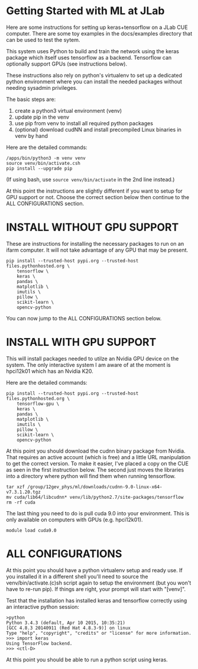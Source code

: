 # Getting Started with ML at JLab

Here are some instructions for setting up keras+tensorflow on
a JLab CUE computer. There are some toy examples in the docs/examples
directory that can be used to test the sytem.

This system uses Python to build and train the network using the
keras package which itself uses tensorflow as a backend. Tensorflow
can optionally support GPUs (see instructions below).

These instructions also rely on python's virtualenv
to set up a dedicated python environment where you can install the
needed packages without needing sysadmin privileges.


The basic steps are:
1. create a python3 virtual environment (venv)
2. update pip in the venv
3. use pip from venv to install all required python packages
4. (optional) download cudNN and install precompiled Linux binaries
   in venv by hand


Here are the detailed commands:

```
/apps/bin/python3 -m venv venv
source venv/bin/activate.csh
pip install --upgrade pip
```
(If using bash, use `source venv/bin/activate` in the 2nd line instead.)

At this point the instructions are slightly different if you want
to setup for GPU support or not. Choose the correct section below
then continue to the ALL CONFIGURATIONS section.


INSTALL WITHOUT GPU SUPPORT
==============================
These are instructions for installing the necessary packages to 
run on an ifarm computer. It will not take advantage of any GPU
that may be present.

```
pip install --trusted-host pypi.org --trusted-host files.pythonhosted.org \
	tensorflow \
	keras \
	pandas \
	matplotlib \
	imutils \
	pillow \
	scikit-learn \
	opencv-python
```

You can now jump to the ALL CONFIGURATIONS section below.



INSTALL WITH GPU SUPPORT
==============================
This will install packages needed to utilze an Nvidia GPU device
on the system. The only interactive system I am aware of at the
moment is hpci12k01 which has an Nvidia K20.


Here are the detailed commands:

```
pip install --trusted-host pypi.org --trusted-host files.pythonhosted.org \
	tensorflow-gpu \
	keras \
	pandas \
	matplotlib \
	imutils \
	pillow \
	scikit-learn \
	opencv-python
```

At this point you should download the cudnn binary package from
Nvidia. That requires an active account (which is free) and a
little URL manipulation to get the correct version. To make it
easier, I've placed a copy on the CUE as seen in the first
instruction below. The second just moves the libraries into a
directory where python will find them when running tensorflow.

```
tar xzf /group/12gev_phys/ml/downloads/cudnn-9.0-linux-x64-v7.3.1.20.tgz
mv cuda/lib64/libcudnn* venv/lib/python2.7/site-packages/tensorflow
rm -rf cuda
```

The last thing you need to do is pull cuda 9.0 into your
environment. This is only available on computers with GPUs
(e.g. hpci12k01).
 
```
module load cuda9.0
```

ALL CONFIGURATIONS
==================================
At this point you should have a python virtualenv setup and ready
use. If you installed it in a different shell you'll need to source
the venv/bin/activate.(c)sh script again to setup the environment
(but you won't have to re-run pip). If things are right, your prompt
will start with "[venv]".

Test that the installation has installed keras and tensorflow
correctly using an interactive python session:

```
>python
Python 3.4.3 (default, Apr 10 2015, 10:35:21) 
[GCC 4.8.3 20140911 (Red Hat 4.8.3-9)] on linux
Type "help", "copyright", "credits" or "license" for more information.
>>> import keras
Using TensorFlow backend.
>>> <ctl-D>
```
	
At this point you should be able to run a python script using keras.


